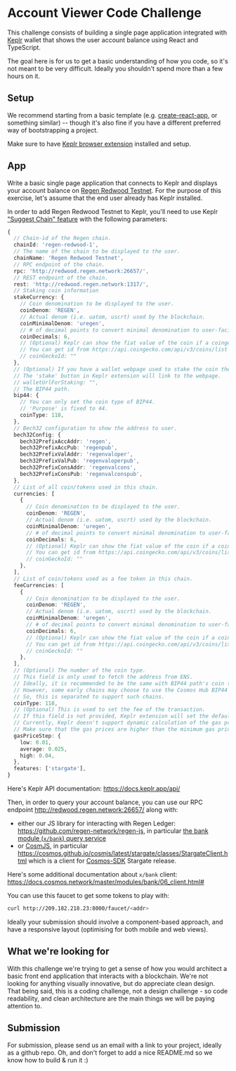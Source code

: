 # Account Viewer Code Challenge

This challenge consists of building a single page application integrated with [Keplr](https://wallet.keplr.app/) wallet that shows the user account balance using React and TypeScript.

The goal here is for us to get a basic understanding of how you code, so it's not meant to be very difficult. Ideally you shouldn't spend more than a few hours on it.

## Setup 

We recommend starting from a basic template (e.g. [create-react-app](https://reactjs.org/docs/create-a-new-react-app.html), or something similar) -- though it's also fine if you have a different preferred way of bootstrapping a project.

Make sure to have [Keplr browser extension](https://chrome.google.com/webstore/detail/keplr/dmkamcknogkgcdfhhbddcghachkejeap?hl=en) installed and setup.

## App

Write a basic single page application that connects to Keplr and displays your account balance on [Regen Redwood Testnet](https://docs.regen.network/ledger/get-started/live-networks.html#redwood-testnet). For the purpose of this exercise, let's assume that the end user already has Keplr installed.

In order to add Regen Redwood Testnet to Keplr, you'll need to use Keplr ["Suggest Chain" feature](https://docs.keplr.app/api/suggest-chain.html) with the following parameters: 
```ts
{
  // Chain-id of the Regen chain.
  chainId: 'regen-redwood-1',
  // The name of the chain to be displayed to the user.
  chainName: 'Regen Redwood Testnet',
  // RPC endpoint of the chain.
  rpc: 'http://redwood.regen.network:26657/',
  // REST endpoint of the chain.
  rest: 'http://redwood.regen.network:1317/',
  // Staking coin information
  stakeCurrency: {
    // Coin denomination to be displayed to the user.
    coinDenom: 'REGEN',
    // Actual denom (i.e. uatom, uscrt) used by the blockchain.
    coinMinimalDenom: 'uregen',
    // # of decimal points to convert minimal denomination to user-facing denomination.
    coinDecimals: 6,
    // (Optional) Keplr can show the fiat value of the coin if a coingecko id is provided.
    // You can get id from https://api.coingecko.com/api/v3/coins/list if it is listed.
    // coinGeckoId: ""
  },
  // (Optional) If you have a wallet webpage used to stake the coin then provide the url to the website in `walletUrlForStaking`.
  // The 'stake' button in Keplr extension will link to the webpage.
  // walletUrlForStaking: "",
  // The BIP44 path.
  bip44: {
    // You can only set the coin type of BIP44.
    // 'Purpose' is fixed to 44.
    coinType: 118,
  },
  // Bech32 configuration to show the address to user.
  bech32Config: {
    bech32PrefixAccAddr: 'regen',
    bech32PrefixAccPub: 'regenpub',
    bech32PrefixValAddr: 'regenvaloper',
    bech32PrefixValPub: 'regenvaloperpub',
    bech32PrefixConsAddr: 'regenvalcons',
    bech32PrefixConsPub: 'regenvalconspub',
  },
  // List of all coin/tokens used in this chain.
  currencies: [
    {
      // Coin denomination to be displayed to the user.
      coinDenom: 'REGEN',
      // Actual denom (i.e. uatom, uscrt) used by the blockchain.
      coinMinimalDenom: 'uregen',
      // # of decimal points to convert minimal denomination to user-facing denomination.
      coinDecimals: 6,
      // (Optional) Keplr can show the fiat value of the coin if a coingecko id is provided.
      // You can get id from https://api.coingecko.com/api/v3/coins/list if it is listed.
      // coinGeckoId: ""
    },
  ],
  // List of coin/tokens used as a fee token in this chain.
  feeCurrencies: [
    {
      // Coin denomination to be displayed to the user.
      coinDenom: 'REGEN',
      // Actual denom (i.e. uatom, uscrt) used by the blockchain.
      coinMinimalDenom: 'uregen',
      // # of decimal points to convert minimal denomination to user-facing denomination.
      coinDecimals: 6,
      // (Optional) Keplr can show the fiat value of the coin if a coingecko id is provided.
      // You can get id from https://api.coingecko.com/api/v3/coins/list if it is listed.
      // coinGeckoId: ""
    },
  ],
  // (Optional) The number of the coin type.
  // This field is only used to fetch the address from ENS.
  // Ideally, it is recommended to be the same with BIP44 path's coin type.
  // However, some early chains may choose to use the Cosmos Hub BIP44 path of '118'.
  // So, this is separated to support such chains.
  coinType: 118,
  // (Optional) This is used to set the fee of the transaction.
  // If this field is not provided, Keplr extension will set the default gas price as (low: 0.01, average: 0.025, high: 0.04).
  // Currently, Keplr doesn't support dynamic calculation of the gas prices based on on-chain data.
  // Make sure that the gas prices are higher than the minimum gas prices accepted by chain validators and RPC/REST endpoint.
  gasPriceStep: {
    low: 0.01,
    average: 0.025,
    high: 0.04,
  },
  features: ['stargate'],
}
```

Here's Keplr API documentation: https://docs.keplr.app/api/

Then, in order to query your account balance, you can use our RPC endpoint http://redwood.regen.network:26657/ along with:
- either our JS library for interacting with Regen Ledger: https://github.com/regen-network/regen-js, in particular [the bank module (`x/bank`) query service](https://github.com/regen-network/regen-js/blob/main/packages/api/proto/cosmos/bank/v1beta1/query.proto)
- or [CosmJS](https://github.com/cosmos/cosmjs), in particular https://cosmos.github.io/cosmjs/latest/stargate/classes/StargateClient.html which is a client for [Cosmos-SDK](https://github.com/cosmos/cosmos-sdk) Stargate release.

Here's some additional documentation about `x/bank` client: https://docs.cosmos.network/master/modules/bank/06_client.html#

You can use this faucet to get some tokens to play with: 
```sh
curl http://209.182.218.23:8000/faucet/<addr>
```

Ideally your submission should involve a component-based approach, and have a responsive layout (optimising for both mobile and web views).

## What we're looking for

With this challenge we're trying to get a sense of how you would architect a basic front end application that interacts with a blockchain. We're not looking for anything visually innovative, but do appreciate clean design. That being said, this is a coding challenge, not a design challenge - so code readability, and clean architecture are the main things we will be paying attention to.

## Submission

For submission, please send us an email with a link to your project, ideally as a github repo. Oh, and don't forget to add a nice README.md so we know how to build & run it :)
